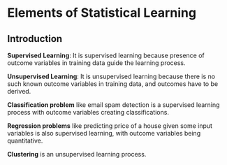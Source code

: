 # Elements of Statistical Learning

## Introduction

**Supervised Learning**: It is supervised learning because presence of outcome variables in training data guide the learning process.

**Unsupervised Learning**: It is unsupervised learning because there is no such known outcome variables in training data, and outcomes have to be derived.

**Classification problem** like email spam detection is a supervised learning process with outcome variables creating classifications.

**Regression problems** like predicting price of a house given some input variables is also supervised learning, with outcome variables being quantitative.

**Clustering** is an unsupervised learning process.
